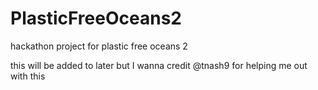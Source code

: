 # PlasticFreeOceans2
hackathon project for plastic free oceans 2

this will be added to later but I wanna credit @tnash9
for helping me out with this 
